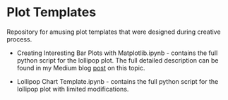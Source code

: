 # Plot Templates
Repository for amusing plot templates that were designed during creative process. 

* Creating Interesting Bar Plots with Matplotlib.ipynb - contains the full python script for the lollipop plot. The full detailed description can be found in my Medium blog [post](https://medium.com/@raffisahakyan/creating-interesting-bar-plots-with-matplotlib-a431e607d6c?sk=cc163780955f6661e30a73d1b5a906aa) on this topic.

* Lollipop Chart Template.ipynb - contains the full python script for the lollipop plot with limited modifications.
